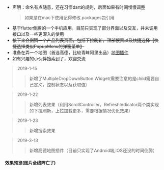 * 声明：命名有点随意，还在习惯dart的规则，后面如果有时间慢慢调整
    >如果是在mac下使用记得修改.packages包引用
* 基于flutter倒腾的一个手机应用，目前只实现了部分界面以及交互，并未调用接口以及一些更深入的使用
* ~~接下来会倒腾一个产品列表页面，包括下拉刷新，顶部搜索以及快捷选择【快捷选择类似PopupMenu的弹窗菜单】~~
* 准备在弄一个地图（首选高德，比较青睐阿里出品）[地图插件](https://github.com/mymaizi/flutter_amap_plugin)
* 如有兴趣的小伙伴搜索到了，欢迎交流

>2019-1-15 
>>新增了MultipleDropDownButton Widget(需要注意的是child需要自己定义，控制状态以及获取值)

>2019-1-22 
>>新增列表效果（利用ScrollController，RefreshIndicator两个类实现的下拉刷新，上拉加载更多，需要根据情况优化效果）

>2019-1-23 
>>新增搜索效果

>2019-3-13 
>>新增高德地图插件（目前只实现了Android端,IOS还没的时间倒腾）

#### 效果预览(图片全线阵亡了)